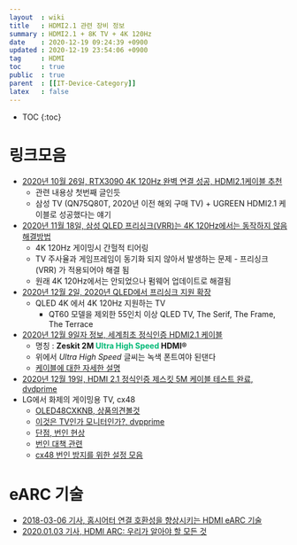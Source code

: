```yaml
---
layout  : wiki
title   : HDMI2.1 관련 장비 정보 
summary : HDMI2.1 + 8K TV + 4K 120Hz 
date    : 2020-12-19 09:24:39 +0900
updated : 2020-12-19 23:54:06 +0900
tag     : HDMI 
toc     : true
public  : true
parent  : [[IT-Device-Category]]
latex   : false
---
```

* TOC
{:toc}

# 링크모음

* [2020년 10월 26일, RTX3090 4K 120Hz 완벽 연결 성공, HDMI2.1케이블 추천](https://blog.naver.com/happyshyboy/222126503344)
  * 관련 내용상 첫번째 글인듯
  * 삼성 TV (QN75Q80T, 2020년 이전 해외 구매 TV) + UGREEN HDMI2.1 케이블로 성공했다는 얘기
* [2020년 11월 18일, 삼성 QLED 프리싱크(VRR)는 4K 120Hz에서는 동작하지 않음 해결방법](https://m.blog.naver.com/happyshyboy/222147227596) 
  * 4K 120Hz 게이밍시 간헐적 티어링
  * TV 주사율과 게임프레임이 동기화 되지 않아서 발생하는 문제 - 프리싱크(VRR) 가 적용되어야 해결 됨
  * 원래 4K 120Hz에서는 안되었으나 펌웨어 업데이트로 해결됨
* [2020년 12월 2일, 2020년 QLED에서 프리싱크 지원 확장](https://coolenjoy.net/bbs/31/996416)
  * QLED 4K 에서 4K 120Hz 지원하는 TV 
    * QT60 모델을 제외한 55인치 이상 QLED TV, The Serif, The Frame, The Terrace
* [2020년 12월 9일자 정보, 세계최초 정식인증 HDMI2.1 케이블](https://m.blog.naver.com/happyshyboy/222167915378)
  * 명칭 : **Zeskit 2M <span style='color:#00b976'>Ultra High Speed</span> HDMI®**
  * 위에서 *Ultra High Speed* 글씨는 녹색 폰트여야 된댄다
  * [케이블에 대한 자세한 설명](https://cafe.naver.com/mk802/40206)
* [2020년 12월 19일, HDMI 2.1 정식인증 제스킷 5M 케이블 테스트 완료, dvdprime](https://dvdprime.com/g2/bbs/board.php?bo_table=tvmonitor&wr_id=160747)
* LG에서 화제의 게이밍용 TV, cx48
  * [OLED48CXKNB, 상품의견볼것](http://prod.danawa.com/info/?pcode=11894329)
  * [이것은 TV인가 모니터인가?, dvpprime](https://dvdprime.com/g2/bbs/board.php?bo_table=dpreview&wr_id=67002)
  * [단점, 번인 현상](http://dpg.danawa.com/news/view?boardSeq=64&listSeq=4461369)
  * [번인 대책 관련](https://coolenjoy.net/bbs/31/996440)
  * [cx48 번인 방지를 위한 설정 모음](https://m.blog.naver.com/vasurada0/222088259212)

# eARC 기술

* [2018-03-06 기사, 홈시어터 연결 호환성을 향상시키는 HDMI eARC 기술](http://www.elec4.co.kr/article/articleView.asp?idx=19899)
* [2020.01.03 기사, HDMI ARC: 우리가 알아야 할 모든 것](https://post.naver.com/viewer/postView.nhn?volumeNo=27206852&memberNo=8871375)
